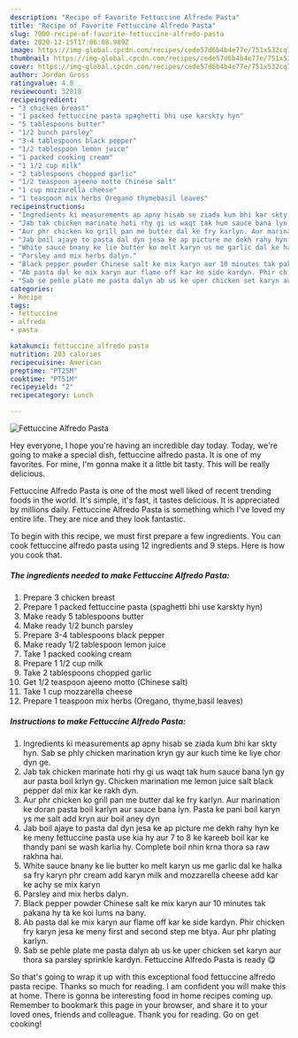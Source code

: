 ```yaml
---
description: "Recipe of Favorite Fettuccine Alfredo Pasta"
title: "Recipe of Favorite Fettuccine Alfredo Pasta"
slug: 7000-recipe-of-favorite-fettuccine-alfredo-pasta
date: 2020-12-15T17:06:08.989Z
image: https://img-global.cpcdn.com/recipes/cede57d6b4b4e77e/751x532cq70/fettuccine-alfredo-pasta-recipe-main-photo.jpg
thumbnail: https://img-global.cpcdn.com/recipes/cede57d6b4b4e77e/751x532cq70/fettuccine-alfredo-pasta-recipe-main-photo.jpg
cover: https://img-global.cpcdn.com/recipes/cede57d6b4b4e77e/751x532cq70/fettuccine-alfredo-pasta-recipe-main-photo.jpg
author: Jordan Gross
ratingvalue: 4.8
reviewcount: 32818
recipeingredient:
- "3 chicken breast"
- "1 packed fettuccine pasta spaghetti bhi use karskty hyn"
- "5 tablespoons butter"
- "1/2 bunch parsley"
- "3-4 tablespoons black pepper"
- "1/2 tablespoon lemon juice"
- "1 packed cooking cream"
- "1 1/2 cup milk"
- "2 tablespoons chopped garlic"
- "1/2 teaspoon ajeeno motto Chinese salt"
- "1 cup mozzarella cheese"
- "1 teaspoon mix herbs Oregano thymebasil leaves"
recipeinstructions:
- "Ingredients ki measurements ap apny hisab se ziada kum bhi kar skty hyn. Sab se phly chicken marination kryn gy aur kuch time ke liye chor dyn ge."
- "Jab tak chicken marinate hoti rhy gi us waqt tak hum sauce bana lyn gy aur pasta boil krlyn gy. Chicken marination me lemon juice salt black pepper dal mix kar ke rakh dyn."
- "Aur phr chicken ko grill pan me butter dal ke fry karlyn. Aur marination ke doran pasta boil karlyn aur sauce bana lyn. Pasta ke pani boil karyn ys me salt add kryn aur boil aney dyn"
- "Jab boil ajaye to pasta dal dyn jesa ke ap picture me dekh rahy hyn ke ke meny fettuccine pasta use kia hy aur 7 to 8 ke kareeb boil kar ke thandy pani se wash karlia hy. Complete boil nhin krna thora sa raw rakhna hai."
- "White sauce bnany ke lie butter ko melt karyn us me garlic dal ke halka sa fry karyn phr cream add karyn milk and mozzarella cheese add kar ke achy se mix karyn"
- "Parsley and mix herbs dalyn."
- "Black pepper powder Chinese salt ke mix karyn aur 10 minutes tak pakana hy ta ke koi lums na bany."
- "Ab pasta dal ke mix karyn aur flame off kar ke side kardyn. Phir chicken fry karyn jesa ke meny first and second step me btya. Aur phr plating karlyn."
- "Sab se pehle plate me pasta dalyn ab us ke uper chicken set karyn aur thora sa parsley sprinkle kardyn. Fettuccine Alfredo Pasta is ready 😋"
categories:
- Recipe
tags:
- fettuccine
- alfredo
- pasta

katakunci: fettuccine alfredo pasta 
nutrition: 203 calories
recipecuisine: American
preptime: "PT25M"
cooktime: "PT51M"
recipeyield: "2"
recipecategory: Lunch

---
```



![Fettuccine Alfredo Pasta](https://img-global.cpcdn.com/recipes/cede57d6b4b4e77e/751x532cq70/fettuccine-alfredo-pasta-recipe-main-photo.jpg)

Hey everyone, I hope you're having an incredible day today. Today, we're going to make a special dish, fettuccine alfredo pasta. It is one of my favorites. For mine, I'm gonna make it a little bit tasty. This will be really delicious.

Fettuccine Alfredo Pasta is one of the most well liked of recent trending foods in the world. It's simple, it's fast, it tastes delicious. It is appreciated by millions daily. Fettuccine Alfredo Pasta is something which I've loved my entire life. They are nice and they look fantastic.




To begin with this recipe, we must first prepare a few ingredients. You can cook fettuccine alfredo pasta using 12 ingredients and 9 steps. Here is how you cook that.

<!--inarticleads1-->

##### The ingredients needed to make Fettuccine Alfredo Pasta:

1. Prepare 3 chicken breast
1. Prepare 1 packed fettuccine pasta (spaghetti bhi use karskty hyn)
1. Make ready 5 tablespoons butter
1. Make ready 1/2 bunch parsley
1. Prepare 3-4 tablespoons black pepper
1. Make ready 1/2 tablespoon lemon juice
1. Take 1 packed cooking cream
1. Prepare 1 1/2 cup milk
1. Take 2 tablespoons chopped garlic
1. Get 1/2 teaspoon ajeeno motto (Chinese salt)
1. Take 1 cup mozzarella cheese
1. Prepare 1 teaspoon mix herbs (Oregano, thyme,basil leaves)




<!--inarticleads2-->

##### Instructions to make Fettuccine Alfredo Pasta:

1. Ingredients ki measurements ap apny hisab se ziada kum bhi kar skty hyn. Sab se phly chicken marination kryn gy aur kuch time ke liye chor dyn ge.
1. Jab tak chicken marinate hoti rhy gi us waqt tak hum sauce bana lyn gy aur pasta boil krlyn gy. Chicken marination me lemon juice salt black pepper dal mix kar ke rakh dyn.
1. Aur phr chicken ko grill pan me butter dal ke fry karlyn. Aur marination ke doran pasta boil karlyn aur sauce bana lyn. Pasta ke pani boil karyn ys me salt add kryn aur boil aney dyn
1. Jab boil ajaye to pasta dal dyn jesa ke ap picture me dekh rahy hyn ke ke meny fettuccine pasta use kia hy aur 7 to 8 ke kareeb boil kar ke thandy pani se wash karlia hy. Complete boil nhin krna thora sa raw rakhna hai.
1. White sauce bnany ke lie butter ko melt karyn us me garlic dal ke halka sa fry karyn phr cream add karyn milk and mozzarella cheese add kar ke achy se mix karyn
1. Parsley and mix herbs dalyn.
1. Black pepper powder Chinese salt ke mix karyn aur 10 minutes tak pakana hy ta ke koi lums na bany.
1. Ab pasta dal ke mix karyn aur flame off kar ke side kardyn. Phir chicken fry karyn jesa ke meny first and second step me btya. Aur phr plating karlyn.
1. Sab se pehle plate me pasta dalyn ab us ke uper chicken set karyn aur thora sa parsley sprinkle kardyn. Fettuccine Alfredo Pasta is ready 😋




So that's going to wrap it up with this exceptional food fettuccine alfredo pasta recipe. Thanks so much for reading. I am confident you will make this at home. There is gonna be interesting food in home recipes coming up. Remember to bookmark this page in your browser, and share it to your loved ones, friends and colleague. Thank you for reading. Go on get cooking!
